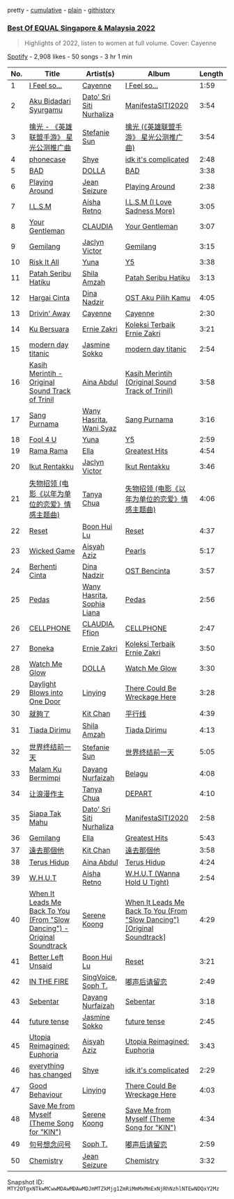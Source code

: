 pretty - [cumulative](/playlists/cumulative/37i9dQZF1DXdx7sCF75xKy.md) - [plain](/playlists/plain/37i9dQZF1DXdx7sCF75xKy) - [githistory](https://github.githistory.xyz/mackorone/spotify-playlist-archive/blob/main/playlists/plain/37i9dQZF1DXdx7sCF75xKy)

### [Best Of EQUAL Singapore & Malaysia 2022](https://open.spotify.com/playlist/37i9dQZF1DXdx7sCF75xKy)

> Highlights of 2022, listen to women at full volume\. Cover: Cayenne

[Spotify](https://open.spotify.com/user/spotify) - 2,908 likes - 50 songs - 3 hr 1 min

| No. | Title | Artist(s) | Album | Length |
|---|---|---|---|---|
| 1 | [I Feel so...](https://open.spotify.com/track/4950i8N34PSY5s8dy9krla) | [Cayenne](https://open.spotify.com/artist/1JTyFHtzmZHTOUW74ChuRj) | [I Feel so...](https://open.spotify.com/album/3xzPY1aAOgbYyPBL9pIP9F) | 1:59 |
| 2 | [Aku Bidadari Syurgamu](https://open.spotify.com/track/3QmjcVOuzR1d0FWf7MzciM) | [Dato' Sri Siti Nurhaliza](https://open.spotify.com/artist/5d0bxRte3J74ZXyEGRL8uU) | [ManifestaSITI2020](https://open.spotify.com/album/5iQRgamyWPUpuhQG98X8t9) | 3:54 |
| 3 | [擒光 \- 《英雄联盟手游》 星光公测推广曲](https://open.spotify.com/track/3rwJgruQCfA5nwTsmMFPTi) | [Stefanie Sun](https://open.spotify.com/artist/0SIXZXJCAhNU8sxK0qm7hn) | [擒光 \(《英雄联盟手游》 星光公测推广曲\)](https://open.spotify.com/album/1kpFR9nmb7hBbHIBR7WLvA) | 3:54 |
| 4 | [phonecase](https://open.spotify.com/track/5XRS5xSqSch3SPH283nJJE) | [Shye](https://open.spotify.com/artist/1aqEk77J220IxgnGsgEz9T) | [idk it's complicated](https://open.spotify.com/album/32q4VWN3LXqqGSaaqdsrwJ) | 2:48 |
| 5 | [BAD](https://open.spotify.com/track/6o0jmD1rCPYp7uZBtbUrya) | [DOLLA](https://open.spotify.com/artist/3SRXsr6dPMvVGSSpccDWjO) | [BAD](https://open.spotify.com/album/2UiwzTFOuIkZm0OT4ld0HS) | 3:38 |
| 6 | [Playing Around](https://open.spotify.com/track/1u4dJb0Xnl6B2txgNk5P2c) | [Jean Seizure](https://open.spotify.com/artist/2XI2CpdL1MtHXIt0rxa7mS) | [Playing Around](https://open.spotify.com/album/7zLdtN7TW0SGaasMU6cZFT) | 2:38 |
| 7 | [I.L.S.M](https://open.spotify.com/track/6aiLq4d0ePpfjy2hbuyoee) | [Aisha Retno](https://open.spotify.com/artist/1eizIry8svwmH0cSjLUEYy) | [I.L.S.M \(I Love Sadness More\)](https://open.spotify.com/album/1yOU9gLssu44JoIstpba0f) | 3:05 |
| 8 | [Your Gentleman](https://open.spotify.com/track/4scxr2wnXaagNRjxxt37OK) | [CLAUDIA](https://open.spotify.com/artist/2kUBwtoPkA9ZoJxcQUtL2P) | [Your Gentleman](https://open.spotify.com/album/4GQj5GoYHFpMT8Wk89utQD) | 3:07 |
| 9 | [Gemilang](https://open.spotify.com/track/1as6Qfl8wdbPMQRWAvQpff) | [Jaclyn Victor](https://open.spotify.com/artist/40ODyztPrDuIBY9ocqhwgB) | [Gemilang](https://open.spotify.com/album/74x9tQhYsJywVO0TDnaDxG) | 3:15 |
| 10 | [Risk It All](https://open.spotify.com/track/3NERHQUTwJ809XO4lxhLzB) | [Yuna](https://open.spotify.com/artist/3kHVioJpVxlazAAKQ64pC1) | [Y5](https://open.spotify.com/album/6aiVwr7RR4aWp4Fs0x7ZiB) | 3:38 |
| 11 | [Patah Seribu Hatiku](https://open.spotify.com/track/2wZG69nVDaKF442uGTIjUN) | [Shila Amzah](https://open.spotify.com/artist/6lrBGrd0TJMQxfzSdPAn3X) | [Patah Seribu Hatiku](https://open.spotify.com/album/1lgFgpesKTSQde9uzu2gns) | 3:13 |
| 12 | [Hargai Cinta](https://open.spotify.com/track/1SVsZRk5UYIVIyWve8SElO) | [Dina Nadzir](https://open.spotify.com/artist/23WQGfwpUBc9MXjytXtYJQ) | [OST Aku Pilih Kamu](https://open.spotify.com/album/6GDEYGlIe0366ltHruEG18) | 4:05 |
| 13 | [Drivin' Away](https://open.spotify.com/track/5weH6gftC3RjCBYQ1viwlL) | [Cayenne](https://open.spotify.com/artist/1JTyFHtzmZHTOUW74ChuRj) | [Cayenne](https://open.spotify.com/album/5Leqzln5PbS7V2LbGKB2Jb) | 2:30 |
| 14 | [Ku Bersuara](https://open.spotify.com/track/68P8MSt7wcolVaQHfVi6Ho) | [Ernie Zakri](https://open.spotify.com/artist/5Plk4JdCzMxhAHSRTEsxJp) | [Koleksi Terbaik Ernie Zakri](https://open.spotify.com/album/0RJfa9ixS7mhDhhQLvlKXg) | 3:21 |
| 15 | [modern day titanic](https://open.spotify.com/track/6LqCqKnujSNUMORwAoXBTf) | [Jasmine Sokko](https://open.spotify.com/artist/3risOBDAx6GGVaCcBuhswz) | [modern day titanic](https://open.spotify.com/album/1flckcjl6PGXxQxWC2FQKI) | 2:54 |
| 16 | [Kasih Merintih \- Original Sound Track of Trinil](https://open.spotify.com/track/03rOLJudsev770bNjJY04f) | [Aina Abdul](https://open.spotify.com/artist/48FNCGA8dKjcsfTO3TMcAV) | [Kasih Merintih \(Original Sound Track of Trinil\)](https://open.spotify.com/album/5Hk1GEK6UnoFZEWYc2i66E) | 3:58 |
| 17 | [Sang Purnama](https://open.spotify.com/track/1g3uWT3yVbhbawngA32BxN) | [Wany Hasrita](https://open.spotify.com/artist/0PBXOGA0xgHq709dXGvbP1), [Wani Syaz](https://open.spotify.com/artist/1UjX1v1UPrGgz2JQGqnmkx) | [Sang Purnama](https://open.spotify.com/album/0B6SrALvCCIyjt2opFs9Kw) | 3:16 |
| 18 | [Fool 4 U](https://open.spotify.com/track/5D3q7yfCXqfCdICMBdVooM) | [Yuna](https://open.spotify.com/artist/3kHVioJpVxlazAAKQ64pC1) | [Y5](https://open.spotify.com/album/6aiVwr7RR4aWp4Fs0x7ZiB) | 2:59 |
| 19 | [Rama Rama](https://open.spotify.com/track/6EtUnr1KhrB1MOJP5r1lAn) | [Ella](https://open.spotify.com/artist/2ZQY8HKMtEjGdxgcuW2574) | [Greatest Hits](https://open.spotify.com/album/19XDThlIdZdLVfqLJRE8AA) | 4:54 |
| 20 | [Ikut Rentakku](https://open.spotify.com/track/0wQAmg677nNZbXoNhnkYo8) | [Jaclyn Victor](https://open.spotify.com/artist/40ODyztPrDuIBY9ocqhwgB) | [Ikut Rentakku](https://open.spotify.com/album/4AbsoV7cfHg01MBFXSJoaC) | 3:46 |
| 21 | [失物招领 \(电影《以年为单位的恋爱》情感主题曲\)](https://open.spotify.com/track/6arzoxKHtpm9UAgbw5jfO6) | [Tanya Chua](https://open.spotify.com/artist/376pcuw4IgWBMOUwCr8kIm) | [失物招领 \(电影《以年为单位的恋爱》情感主题曲\)](https://open.spotify.com/album/3RVkgn1DUFegm00z0qgseU) | 4:06 |
| 22 | [Reset](https://open.spotify.com/track/2xgcpJvCKyqlZtDud3abbH) | [Boon Hui Lu](https://open.spotify.com/artist/6PWJWwEm8BSBFAIAUWlwe4) | [Reset](https://open.spotify.com/album/1uz1ah9nwO6YjBh3GvloWt) | 4:37 |
| 23 | [Wicked Game](https://open.spotify.com/track/0LwJSIJocFGWF43nSqXhUf) | [Aisyah Aziz](https://open.spotify.com/artist/4DBXSxqzYS9jcuOpkn0Mh4) | [Pearls](https://open.spotify.com/album/6yMEaBxyjkMQmTobwogeVc) | 5:17 |
| 24 | [Berhenti Cinta](https://open.spotify.com/track/4zWpzcvqQwelRfWuYv8QDU) | [Dina Nadzir](https://open.spotify.com/artist/23WQGfwpUBc9MXjytXtYJQ) | [OST Bencinta](https://open.spotify.com/album/4d7ixeUAhj37ibuTduiLro) | 3:57 |
| 25 | [Pedas](https://open.spotify.com/track/2cSnb7dtmUkrjOswug58or) | [Wany Hasrita](https://open.spotify.com/artist/0PBXOGA0xgHq709dXGvbP1), [Sophia Liana](https://open.spotify.com/artist/4Xmv5ukMoLnot3CkVwP4tK) | [Pedas](https://open.spotify.com/album/7Dc5tdogZ5OcKxtJmnuSZ6) | 2:56 |
| 26 | [CELLPHONE](https://open.spotify.com/track/4thTlSjApw2uQuRPTg0K0H) | [CLAUDIA](https://open.spotify.com/artist/2kUBwtoPkA9ZoJxcQUtL2P), [Ffion](https://open.spotify.com/artist/6gYn1myEM7sARWIoT2AVWG) | [CELLPHONE](https://open.spotify.com/album/6MfgECQn7x50bmxz8vc9LH) | 2:47 |
| 27 | [Boneka](https://open.spotify.com/track/1C9wjvXDwQQEaVlNJn4lAV) | [Ernie Zakri](https://open.spotify.com/artist/5Plk4JdCzMxhAHSRTEsxJp) | [Koleksi Terbaik Ernie Zakri](https://open.spotify.com/album/0RJfa9ixS7mhDhhQLvlKXg) | 3:50 |
| 28 | [Watch Me Glow](https://open.spotify.com/track/738KYBL40NwQNWqBTSZmmu) | [DOLLA](https://open.spotify.com/artist/3SRXsr6dPMvVGSSpccDWjO) | [Watch Me Glow](https://open.spotify.com/album/1Mux5B5KxgnULdYwGQaKUl) | 3:30 |
| 29 | [Daylight Blows into One Door](https://open.spotify.com/track/4UUK97XIT1y1TyBLgVi6Xc) | [Linying](https://open.spotify.com/artist/5IIP34JBy1d8kBYlAGnRaW) | [There Could Be Wreckage Here](https://open.spotify.com/album/2Bl07S4w2tGi2F9qK346EW) | 3:28 |
| 30 | [就夠了](https://open.spotify.com/track/1VCcwoTQiMMKJq4PAWdT5p) | [Kit Chan](https://open.spotify.com/artist/5sOVNhUf8T3jiPhvFA6T7L) | [平行线](https://open.spotify.com/album/2iELtwWpnPTv0xmVUAu14b) | 4:39 |
| 31 | [Tiada Dirimu](https://open.spotify.com/track/7lvLP26hn3d9NEbSvKfaiT) | [Shila Amzah](https://open.spotify.com/artist/6lrBGrd0TJMQxfzSdPAn3X) | [Tiada Dirimu](https://open.spotify.com/album/6MzRiegM6901aD0sxJ5E6n) | 4:13 |
| 32 | [世界终结前一天](https://open.spotify.com/track/201CbmeY9lnUmGVmZUQtUM) | [Stefanie Sun](https://open.spotify.com/artist/0SIXZXJCAhNU8sxK0qm7hn) | [世界终结前一天](https://open.spotify.com/album/4845SPmOSTLDNdPF9Iy3nD) | 5:05 |
| 33 | [Malam Ku Bermimpi](https://open.spotify.com/track/1CQhkZZgkXSUQoeYvGNC8U) | [Dayang Nurfaizah](https://open.spotify.com/artist/1E5aZPein8p4Jf9zkPpBsV) | [Belagu](https://open.spotify.com/album/2xuvIKJjOICXLjoqcalKVj) | 4:08 |
| 34 | [让浪漫作主](https://open.spotify.com/track/4AJWlnFYUgSi153Sb52u3X) | [Tanya Chua](https://open.spotify.com/artist/376pcuw4IgWBMOUwCr8kIm) | [DEPART](https://open.spotify.com/album/14irQNOtPlopyjODP2SH8R) | 4:10 |
| 35 | [Siapa Tak Mahu](https://open.spotify.com/track/618yQeDCu4a89EvkNjHDbD) | [Dato' Sri Siti Nurhaliza](https://open.spotify.com/artist/5d0bxRte3J74ZXyEGRL8uU) | [ManifestaSITI2020](https://open.spotify.com/album/5iQRgamyWPUpuhQG98X8t9) | 2:58 |
| 36 | [Gemilang](https://open.spotify.com/track/6vHXNUo3xa2OYRinaIxzMi) | [Ella](https://open.spotify.com/artist/2ZQY8HKMtEjGdxgcuW2574) | [Greatest Hits](https://open.spotify.com/album/19XDThlIdZdLVfqLJRE8AA) | 5:43 |
| 37 | [遠去那個他](https://open.spotify.com/track/72grNsRzk9Ng9RpVRKequL) | [Kit Chan](https://open.spotify.com/artist/5sOVNhUf8T3jiPhvFA6T7L) | [遠去那個他](https://open.spotify.com/album/271eSwETOfCnOUPnIrYP9d) | 3:58 |
| 38 | [Terus Hidup](https://open.spotify.com/track/3sUY5xI83n8KX0rjpfxoQu) | [Aina Abdul](https://open.spotify.com/artist/48FNCGA8dKjcsfTO3TMcAV) | [Terus Hidup](https://open.spotify.com/album/4BDfVnGe4BlQxXQcf9RcqA) | 4:24 |
| 39 | [W.H.U.T](https://open.spotify.com/track/4dtmj7X21gunWoQf98hW5L) | [Aisha Retno](https://open.spotify.com/artist/1eizIry8svwmH0cSjLUEYy) | [W.H.U.T \(Wanna Hold U Tight\)](https://open.spotify.com/album/33hKzdCUtE6qkQJrJaDuck) | 2:54 |
| 40 | [When It Leads Me Back To You \(From "Slow Dancing"\) \- Original Soundtrack](https://open.spotify.com/track/6qaetsWZ3jXcXJfbhmu8AM) | [Serene Koong](https://open.spotify.com/artist/3B9noenUAgnsXz5UIaFBj3) | [When It Leads Me Back To You \(From "Slow Dancing"\) \[Original Soundtrack\]](https://open.spotify.com/album/7q6evD3X8A3SZsc4vtRr53) | 4:29 |
| 41 | [Better Left Unsaid](https://open.spotify.com/track/0Yb9NW4OcugPmaTkIdcwau) | [Boon Hui Lu](https://open.spotify.com/artist/6PWJWwEm8BSBFAIAUWlwe4) | [Reset](https://open.spotify.com/album/1uz1ah9nwO6YjBh3GvloWt) | 3:21 |
| 42 | [IN THE FIRE](https://open.spotify.com/track/2vpfEKkVcVrhhdeTznV7c3) | [SingVoice](https://open.spotify.com/artist/3xzXMcz267sSax7adR7g1Q), [Soph T.](https://open.spotify.com/artist/2lP0iXobpSDobEhi2eI4eP) | [嘟声后请留恋](https://open.spotify.com/album/4UeNX6glWOvhV0kLV4HCN2) | 2:49 |
| 43 | [Sebentar](https://open.spotify.com/track/5IyAacUE67YJg4C0KyFQjk) | [Dayang Nurfaizah](https://open.spotify.com/artist/1E5aZPein8p4Jf9zkPpBsV) | [Sebentar](https://open.spotify.com/album/5eiF0dGnGzN0R32C1YvStg) | 3:18 |
| 44 | [future tense](https://open.spotify.com/track/2yUACioWcV8DEEsl6jsn35) | [Jasmine Sokko](https://open.spotify.com/artist/3risOBDAx6GGVaCcBuhswz) | [future tense](https://open.spotify.com/album/2vUIky8STcsT7UdGO26whi) | 2:45 |
| 45 | [Utopia Reimagined: Euphoria](https://open.spotify.com/track/4gwOLgAVJm5jguqWEU7rFc) | [Aisyah Aziz](https://open.spotify.com/artist/4DBXSxqzYS9jcuOpkn0Mh4) | [Utopia Reimagined: Euphoria](https://open.spotify.com/album/2laHMAviiai4AvYD8IqFRz) | 3:43 |
| 46 | [everything has changed](https://open.spotify.com/track/30hytecPo4XemqXAUFReIo) | [Shye](https://open.spotify.com/artist/1aqEk77J220IxgnGsgEz9T) | [idk it's complicated](https://open.spotify.com/album/32q4VWN3LXqqGSaaqdsrwJ) | 2:29 |
| 47 | [Good Behaviour](https://open.spotify.com/track/0vG3MhroMSL46umIJfUm60) | [Linying](https://open.spotify.com/artist/5IIP34JBy1d8kBYlAGnRaW) | [There Could Be Wreckage Here](https://open.spotify.com/album/2Bl07S4w2tGi2F9qK346EW) | 4:03 |
| 48 | [Save Me from Myself \(Theme Song for "KIN"\)](https://open.spotify.com/track/3sVDPDA3DUs0J1gfHEXx1l) | [Serene Koong](https://open.spotify.com/artist/3B9noenUAgnsXz5UIaFBj3) | [Save Me from Myself \(Theme Song for "KIN"\)](https://open.spotify.com/album/2e9DXBQllpO3X17BF4KCF4) | 4:34 |
| 49 | [句号想念问号](https://open.spotify.com/track/0XUoeKVhlnsNXTigNAn4GE) | [Soph T.](https://open.spotify.com/artist/2lP0iXobpSDobEhi2eI4eP) | [嘟声后请留恋](https://open.spotify.com/album/4UeNX6glWOvhV0kLV4HCN2) | 2:59 |
| 50 | [Chemistry](https://open.spotify.com/track/4exaC757D7BBmexDDC3day) | [Jean Seizure](https://open.spotify.com/artist/2XI2CpdL1MtHXIt0rxa7mS) | [Chemistry](https://open.spotify.com/album/2JaUPjJ0TmNRQQA0zt1ivT) | 3:32 |

Snapshot ID: `MTY2OTgxNTkwMCwwMDAwMDAwMDJmMTZkMjg1ZmRiMmMxMmExNjRhNzhlNTEwNDQxY2Mz`
